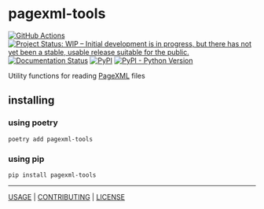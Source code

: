 # pagexml-tools

[![GitHub Actions](https://github.com/knaw-huc/pagexml/workflows/tests/badge.svg)](https://github.com/knaw-huc/pagexml/actions)
[![Project Status: WIP – Initial development is in progress, but there has not yet been a stable, usable release suitable for the public.](https://www.repostatus.org/badges/latest/wip.svg)](https://www.repostatus.org/#wip)
[![Documentation Status](https://readthedocs.org/projects/pagexml/badge/?version=latest)](https://pagexml.readthedocs.io/en/latest/?badge=latest)
[![PyPI](https://img.shields.io/pypi/v/pagexml-tools)](https://pypi.org/project/pagexml-tools/)
[![PyPI - Python Version](https://img.shields.io/pypi/pyversions/pagexml-tools)](https://pypi.org/project/pagexml-tools/)

Utility functions for reading [PageXML](https://www.primaresearch.org/tools/PAGELibraries) files

## installing

### using poetry

```commandline
poetry add pagexml-tools
```

### using pip

```commandline
pip install pagexml-tools
```

----

[USAGE](https://pagexml.readthedocs.io/en/latest/) |
[CONTRIBUTING](CONTRIBUTING.md) |
[LICENSE](LICENSE)
